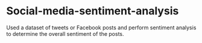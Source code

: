 # Social-media-sentiment-analysis

Used a dataset of tweets or Facebook posts and
perform sentiment analysis to determine the
overall sentiment of the posts.
